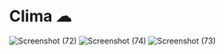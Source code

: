 
# Clima ☁

![Screenshot (72)](https://user-images.githubusercontent.com/50890978/131337367-a95fdac8-8cdf-4e07-8cb0-b6ba93651708.png)
 ![Screenshot (74)](https://user-images.githubusercontent.com/50890978/131337373-acfc0766-31bf-40d6-b9d0-700636dbebca.png)
 ![Screenshot (73)](https://user-images.githubusercontent.com/50890978/131337371-d85db128-1d42-4d90-ae6a-de30f650926b.png)



